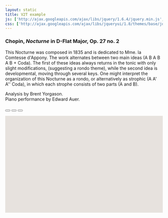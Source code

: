 ```yaml
---
layout: static
title: V2T example
js: ['http://ajax.googleapis.com/ajax/libs/jquery/1.6.4/jquery.min.js', 'http://cdnjs.cloudflare.com/ajax/libs/datejs/1.0/date.min.js', 'https://raw.github.com/fryn/html5slider/master/html5slider.js', 'https://ajax.googleapis.com/ajax/libs/jqueryui/1.8.16/jquery-ui.min.js', 'http://pastebin.com/raw.php?i=8ugkXxth', 'static/js/timeline.js', 'static/js/v2t.js']
css: ['http://ajax.googleapis.com/ajax/libs/jqueryui/1.8/themes/base/jquery-ui.css', 'http://ajax.googleapis.com/ajax/libs/jqueryui/1.8/themes/dark-hive/jquery-ui.css']
---
```


<h3>Chopin, <i>Nocturne</i> in D-Flat Major, Op. 27 no. 2</h3>

<p>
This Nocturne was composed in 1835 and is dedicated to Mme. la Comtesse d'Appony. 
The work alternates between two main ideas (A B A B A B + Coda). 
The first of these ideas always returns in the tonic with only slight modifications, (suggesting a rondo theme), while the second idea is developmental, moving through several keys. 
One might interpret the organization of this Nocturne as a rondo, or alternatively as strophic (A A' A'' Coda), in which each strophe consists of two parts (A and B).
</p>
<p>
Analysis by Brent Yorgason. 
<br />Piano performance by Edward Auer.
</p>

<button id="stop"></button>
<button id="play"></button>
<button id="pause"></button>

<div style="font-size:0.7em" id="slider-range"></div>
<div id="sound_visualisation_vt2"></div> 

<div style="display:none;">
<label for="scale_vt2">Scale</label>
<input type="range" min="1" max="100" step="0.01" id="scale_vt2" value="1" />
<label for="scroll_vt2">Scroll</label>
<input type="range" min="0" max="100" step="0.01" id="scroll_vt2" value="0" />	
</div>
<audio id="audio_vt2" ></audio>



<div id="context_data" style="height:300px;overflow:hidden; overflow-y : scroll; background-color:#E7E2DE; padding:5px;" ></div>
